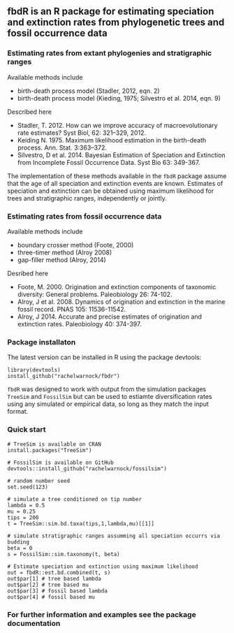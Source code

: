 ## fbdR is an R package for estimating speciation and extinction rates from phylogenetic trees and fossil occurrence data

### Estimating rates from extant phylogenies and stratigraphic ranges

Available methods include

* birth-death process model (Stadler, 2012, eqn. 2) 
* birth-death process model (Kieding, 1975; Silvestro et al. 2014, eqn. 9)

Described here

* Stadler, T. 2012. How can we improve accuracy of macroevolutionary rate estimates? Syst Biol, 62: 321–329, 2012.
* Keiding N. 1975. Maximum likelihood estimation in the birth-death process. Ann. Stat. 3:363–372.
* Silvestro, D et al. 2014. Bayesian Estimation of Speciation and Extinction from Incomplete Fossil Occurrence Data. Syst Bio 63: 349-367.

The implementation of these methods available in the `fbdR` package assume that the age of all speciation and extinction events are known. Estimates of speciation and extinction can be obtained using maximum likelihood for trees and stratigraphic ranges, independently or jointly.

### Estimating rates from fossil occurrence data

Available methods include

* boundary crosser method (Foote, 2000)
* three-timer method (Alroy 2008)
* gap-filler method (Alroy, 2014)

Desribed here 

* Foote, M. 2000. Origination and extinction components of taxonomic diversity: General problems. Paleobiology 26: 74-102.
* Alroy, J et al. 2008. Dynamics of origination and extinction in the marine fossil record. PNAS 105: 11536-11542. 
* Alroy, J 2014. Accurate and precise estimates of origination and extinction rates. Paleobiology 40: 374-397.

### Package installaton

The latest version can be installed in R using the package devtools:

    library(devtools)
    install_github("rachelwarnock/fbdr")

`fbdR` was designed to work with output from the simulation packages `TreeSim` and `FossilSim` but can be used to estiamte diversification rates using any simulated or empirical data, so long as they match the input format.

### Quick start

	# TreeSim is available on CRAN
    install.packages("TreeSim")
	 
    # FossilSim is available on GitHub
    devtools::install_github("rachelwarnock/fossilsim")
    
    # random number seed
    set.seed(123)

    # simulate a tree conditioned on tip number
    lambda = 0.5
    mu = 0.25
    tips = 200
    t = TreeSim::sim.bd.taxa(tips,1,lambda,mu)[[1]]
    
    # simulate stratigraphic ranges assumming all speciation occurrs via budding
    beta = 0
    s = FossilSim::sim.taxonomy(t, beta)
    
    # Estimate speciation and extinction using maximum likelihood 
    out = fbdR::est.bd.combined(t, s)
    out$par[1] # tree based lambda
    out$par[2] # tree based mu
    out$par[3] # fossil based lambda
    out$par[4] # fossil based mu
    
### For further information and examples see the package documentation